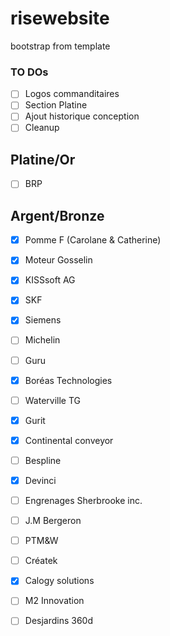 # risewebsite
bootstrap from template



### TO DOs

- [ ] Logos commanditaires
- [ ] Section Platine
- [ ] Ajout historique conception
- [ ] Cleanup

## Platine/Or
- [ ] BRP

## Argent/Bronze
- [X] Pomme F (Carolane & Catherine)
- [X] Moteur Gosselin 
- [X] KISSsoft AG
- [X] SKF
- [X] Siemens
- [ ] Michelin
- [ ] Guru
- [X] Boréas Technologies
- [ ] Waterville TG
- [X] Gurit
- [X] Continental conveyor
- [ ] Bespline
- [X] Devinci
- [ ] Engrenages Sherbrooke inc.
- [ ] J.M Bergeron
- [ ] PTM&W
- [ ] Créatek
- [X] Calogy solutions
- [ ] M2 Innovation
- [ ] Desjardins 360d


